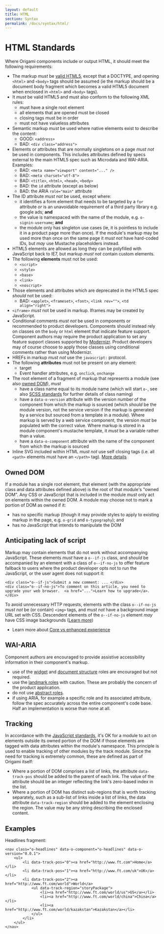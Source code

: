 ```yaml
---
layout: default
title: HTML
section: Syntax
permalink: /docs/syntax/html/
---
```


# HTML Standards

Where Origami components include or output HTML, it should meet the following requirements:

* The markup *must* be [valid HTML5](http://www.whatwg.org/specs/web-apps/current-work/multipage/syntax.html#syntax), except that a DOCTYPE, and opening `<html>` and `<body>` tags should be assumed (ie the markup should be a document body fragment which becomes a valid HTML5 document when enclosed in `<html>` and `<body>` tags).
* It *must* be valid HTML5 and must also conform to the following XML rules:
	* must have a single root element
	* all elements that are opened must be closed
	* closing tags must be in order
	* must not have valueless attributes
* Semantic markup *must* be used where native elements exist to describe the content:
	- GOOD: `<address>`
	- BAD: `<div class="address">`
* Elements or attributes that are normally singletons on a page *must not* be used in components. This includes attributes defined by specs external to the main HTML5 spec such as Microdata and WAI-ARIA. Examples:
	- BAD: `<meta name="viewport" content="..." />`
	- BAD: `<meta charset="utf-8">`
	- BAD: `<title>`, `<html>`, `<head>`, `<body>`
	- BAD: the `id` attribute (except as below)
	- BAD: the ARIA `role="main"` attribute
* The ID attribute *must not* be used, except where:
	* it identifies a form element that needs to be targeted by a `for` attribute *or* is an unavoidable requirement of a third party library e.g. google ads; **and**
	* the value is namespaced with the name of the module, e.g. `o-signin-username`; **and**
	* the module only has singleton use cases (ie, it is pointless to include it in a product page more than once).  If the module's markup may be used more than once on the same page it *must not* have hard-coded IDs, but *may* use Mustache placeholders instead.
* HTML5 elements are allowed as long they can be polyfilled with JavaScript back to IE7, but markup *must not* contain custom elements.
* The following **elements** must not be used:
	* `<script>`
	* `<style>`
	* `<base>`
	* `<link>`
	* `<noscript>`
* Those elements and attributes which are deprecated in the HTML5 spec *should* not be used:
	- BAD: `<applet>`, `<frameset>`, `<font>`, `<link rev="">`, `<td align="right">`
* `<iframe>` *must* not be used in markup. Iframes may be created by JavaScript.
* Conditional comments *must not* be used in components or recommended to product developers. Components should instead rely on classes on the `body` or `html` element that indicate feature support. Component authors may require the product application to set any feature support classes supported by [Modernizr](http://modernizr.com/docs/).  Product developers may of course choose to apply those classes using conditional comments rather than using Modernizr.
* HREFs in markup *must not* use the `javascript:` protocol.
* The following **attributes** must not be present on any element:
	* target
	* Event handler attributes, e.g. `onclick`, `onchange`
* The root element of a fragment of markup that represents a module (see also [owned DOM](#owned-dom)), *must*
	* have a class name equal to its module name (which will start `o-`, see also [SCSS standards]({{site.baseurl}}/docs/syntax/scss) for further details of class naming)
	* have a `data-o-version` attribute with the version number of the component from which the markup is sourced (which *should* be the module version, not the service version if the markup is generated by a service but sourced from a template in a module).  Where markup is served by a web service component, the version *must* be populated with the correct value.  Where markup is stored in a module component's mustache template, it *must* be a variable rather than a value.
	* have a `data-o-component` attribute with the name of the component from which the markup is sourced
* Inline SVG included within HTML *must not* use self closing tags (i.e. all `<path>` elements must have an `</path>` tag).  [More details](https://github.com/Financial-Times/ft-origami/issues/66)

## Owned DOM

If a module has a single root element, that element (with the appropriate class and data attributes defined above) is the root of that module's "owned DOM".  Any CSS or JavaScript that is included in the module *must* only act on elements within the owned DOM.  A module may choose not to mark a portion of DOM as owned if it:

* has no specific markup (though it may provide styles to apply to existing markup in the page, e.g. `o-grid` and `o-typography`); and
* has no JavaScript that intends to manipulate the DOM

## Anticipating lack of script

Markup may contain elements that do not work without accompanying JavaScript.  These elements *must* have a `o--if-js` class, and *should* be accompanied by an element with a class of `o--if-no-js` to offer feature fallback to users where the product developer opts not to run the JavaScript, or the user agent does not support it:

	<div class="o--if-js">Submit a new comment: ... </div>
	<div class="o--if-no-js">To comment on this article, you need to upgrade your web browser.  <a href="...">Learn how to upgrade</a>.</div>

To avoid unnecessary HTTP requests, elements with the class `o--if-no-js` *must not* be (or contain) `<img>` tags, and *must not* have a background image URL set with CSS.  Descendent elements of the `o--if-no-js` element *may* have CSS image backgrounds ([Learn more](http://timkadlec.com/2012/04/media-query-asset-downloading-results/))

* Learn more about [Core vs enhanced experience]({{site.baseurl}}/docs/developer-guide/using-modules/#core-vs-enhanced-experience)

## WAI-ARIA

Component authors are encouraged to provide assistive accessibility information in their component's markup.

* use of the [widget](http://www.w3.org/TR/wai-aria/roles#widget_roles) and [document structure](http://www.w3.org/TR/wai-aria/roles#document_structure_roles) roles are encouraged but not required.
* use the [landmark roles](http://www.w3.org/TR/wai-aria/roles#landmark_roles) with caution. These are probably the concern of the product application.
* do not use [abstract roles](http://www.w3.org/TR/wai-aria/roles#abstract_roles).
* if using ARIA, for example a specific role and its associated attribute, follow the spec accurately across the entire component's code base. Half an implementation is worse than none at all.

## Tracking

In accordance with the [JavaScript standards]({{site.baseurl}}/docs/syntax/js), it's OK for a module to act on elements outside its owned portion of the DOM if those elements are tagged with data attributes within the module's namespace.  This principle is used to enable tracking of other modules by the track module.  Since the need for tracking is extremely common, these are defined as part of Origami itself:

* Where a portion of DOM comprises a list of links, the attribute `data-track-pos` should be added to the parent of each link.  The value of the attribute should be an integer reflecting the link's zero-based index in the list.
* Where a portion of DOM has distinct sub-regions that is worth tracking separately, such as a sub-list of links inside a list of links, the data attribute `data-track-region` should be added to the element enclosing the region.  The value may be any string describing the enclosed content.

## Examples

Headlines fragment:

	<nav class="o-headlines" data-o-component="o-headlines" data-o-version="0.0.1">
		<ul>
			<li data-track-pos="0"><a href="http://www.ft.com">Home</a></li>
			<li data-track-pos="1"><a href="http://www.ft.com/uk">UK</a></li>
			<li data-track-pos="2"><a href="http://www.ft.com/world">World</a>
				<ul data-track-region="storyPackage">
					<li><a href="http://www.ft.com/world/us">US</a></li>
					<li><a href="http://www.ft.com/world/china">China</a></li>
					<li><a href="http://www.ft.com/world/kazakstan">Kazakstan</a></li>
				</ul>
			</li>
		</ul>
	</nav>
